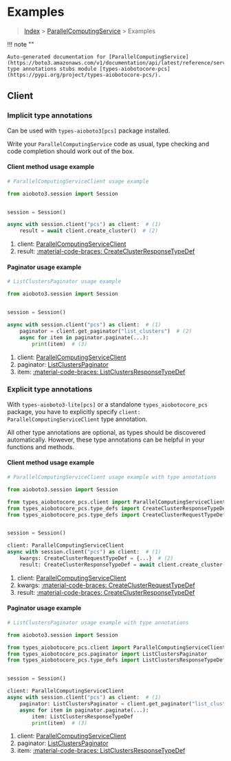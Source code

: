# Examples

> [Index](../README.md) > [ParallelComputingService](./README.md) > Examples

!!! note ""

    Auto-generated documentation for [ParallelComputingService](https://boto3.amazonaws.com/v1/documentation/api/latest/reference/services/pcs.html#parallelcomputingservice)
    type annotations stubs module [types-aiobotocore-pcs](https://pypi.org/project/types-aiobotocore-pcs/).

## Client

### Implicit type annotations

Can be used with `types-aioboto3[pcs]` package installed.

Write your `ParallelComputingService` code as usual,
type checking and code completion should work out of the box.



#### Client method usage example

```python
# ParallelComputingServiceClient usage example

from aioboto3.session import Session


session = Session()

async with session.client("pcs") as client:  # (1)
    result = await client.create_cluster()  # (2)
```

1. client: [ParallelComputingServiceClient](./client.md)
2. result: [:material-code-braces: CreateClusterResponseTypeDef](./type_defs.md#createclusterresponsetypedef)



#### Paginator usage example

```python
# ListClustersPaginator usage example

from aioboto3.session import Session


session = Session()

async with session.client("pcs") as client:  # (1)
    paginator = client.get_paginator("list_clusters")  # (2)
    async for item in paginator.paginate(...):
        print(item)  # (3)
```

1. client: [ParallelComputingServiceClient](./client.md)
2. paginator: [ListClustersPaginator](./paginators.md#listclusterspaginator)
3. item: [:material-code-braces: ListClustersResponseTypeDef](./type_defs.md#listclustersresponsetypedef)




### Explicit type annotations

With `types-aioboto3-lite[pcs]`
or a standalone `types_aiobotocore_pcs` package, you have to explicitly specify
`client: ParallelComputingServiceClient` type annotation.

All other type annotations are optional, as types should be discovered automatically.
However, these type annotations can be helpful in your functions and methods.


#### Client method usage example

```python
# ParallelComputingServiceClient usage example with type annotations

from aioboto3.session import Session

from types_aiobotocore_pcs.client import ParallelComputingServiceClient
from types_aiobotocore_pcs.type_defs import CreateClusterResponseTypeDef
from types_aiobotocore_pcs.type_defs import CreateClusterRequestTypeDef


session = Session()

client: ParallelComputingServiceClient
async with session.client("pcs") as client:  # (1)
    kwargs: CreateClusterRequestTypeDef = {...}  # (2)
    result: CreateClusterResponseTypeDef = await client.create_cluster(**kwargs)  # (3)
```

1. client: [ParallelComputingServiceClient](./client.md)
2. kwargs: [:material-code-braces: CreateClusterRequestTypeDef](./type_defs.md#createclusterrequesttypedef)
3. result: [:material-code-braces: CreateClusterResponseTypeDef](./type_defs.md#createclusterresponsetypedef)



#### Paginator usage example

```python
# ListClustersPaginator usage example with type annotations

from aioboto3.session import Session

from types_aiobotocore_pcs.client import ParallelComputingServiceClient
from types_aiobotocore_pcs.paginator import ListClustersPaginator
from types_aiobotocore_pcs.type_defs import ListClustersResponseTypeDef


session = Session()

client: ParallelComputingServiceClient
async with session.client("pcs") as client:  # (1)
    paginator: ListClustersPaginator = client.get_paginator("list_clusters")  # (2)
    async for item in paginator.paginate(...):
        item: ListClustersResponseTypeDef
        print(item)  # (3)
```

1. client: [ParallelComputingServiceClient](./client.md)
2. paginator: [ListClustersPaginator](./paginators.md#listclusterspaginator)
3. item: [:material-code-braces: ListClustersResponseTypeDef](./type_defs.md#listclustersresponsetypedef)




